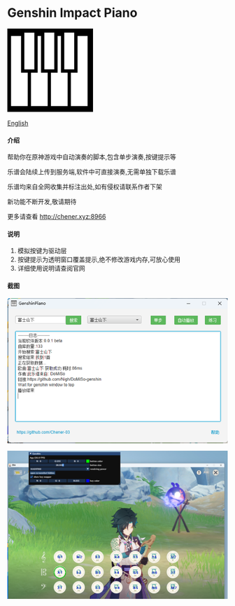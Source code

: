 # Genshin Impact Piano 
![PIC](./src/main/resources/icon.png)

[English](https://github.com/Chener-03/GenshinPiano/blob/master/README.en.md)

#### 介绍  
帮助你在原神游戏中自动演奏的脚本,包含单步演奏,按键提示等

乐谱会陆续上传到服务端,软件中可直接演奏,无需单独下载乐谱

乐谱均来自全网收集并标注出处,如有侵权请联系作者下架

新功能不断开发,敬请期待

更多请查看 http://chener.xyz:8966

#### 说明
1. 模拟按键为驱动层
2. 按键提示为透明窗口覆盖提示,绝不修改游戏内存,可放心使用
3. 详细使用说明请查阅官网

#### 截图
![PIC1](./picture/img.png)

![PIC2](./picture/img_1.png)
